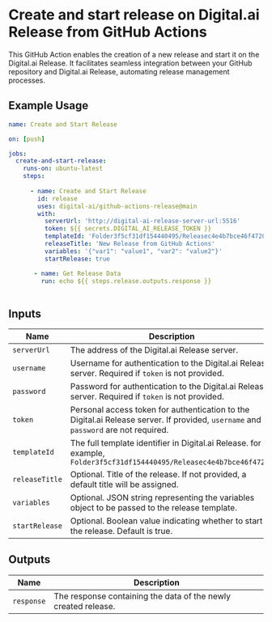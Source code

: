 # Create and start release on Digital.ai Release from GitHub Actions

This GitHub Action enables the creation of a new release and start it on the Digital.ai Release. It facilitates seamless integration between your GitHub repository and Digital.ai Release, automating release management processes.

## Example Usage

```yaml
name: Create and Start Release

on: [push]

jobs:
  create-and-start-release:
    runs-on: ubuntu-latest
    steps:
    
      - name: Create and Start Release
        id: release
        uses: digital-ai/github-actions-release@main
        with:
          serverUrl: 'http://digital-ai-release-server-url:5516'
          token: ${{ secrets.DIGITAL_AI_RELEASE_TOKEN }}
          templateId: 'Folder3f5cf31df154440495/Releasec4e4b7bce46f4720a'
          releaseTitle: 'New Release from GitHub Actions'
          variables: '{"var1": "value1", "var2": "value2"}'
          startRelease: true

       - name: Get Release Data
         run: echo ${{ steps.release.outputs.response }}
         
```

## Inputs

| Name         | Description                                                                                                                         | Required | Default                         |
|--------------|-------------------------------------------------------------------------------------------------------------------------------------|----------|---------------------------------|
| `serverUrl`  | The address of the Digital.ai Release server.                                                                                       | Yes      | -                               |
| `username`   | Username for authentication to the Digital.ai Release server. Required if `token` is not provided.                                  | No       | -                               |
| `password`   | Password for authentication to the Digital.ai Release server. Required if `token` is not provided.                                  | No       | -                               |
| `token`      | Personal access token for authentication to the Digital.ai Release server. If provided, `username` and `password` are not required. | No       | -                               |
| `templateId` | The full template identifier in Digital.ai Release. for example, `Folder3f5cf31df154440495/Releasec4e4b7bce46f4720a`                | Yes      | -                               |
| `releaseTitle`| Optional. Title of the release. If not provided, a default title will be assigned.                                                 | No       | GITHUB_TAG <br/>GITHUB_HEAD_REF |
| `variables`  | Optional. JSON string representing the variables object to be passed to the release template.                                       | No       | -                               |
| `startRelease` | Optional. Boolean value indicating whether to start the release. Default is true.                                                 | No       | true                            |

## Outputs

| Name         | Description                                                                               |
|--------------|-------------------------------------------------------------------------------------------|
| `response`   | The response containing the data of the newly created release.                            |
